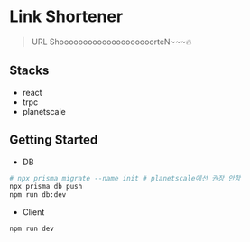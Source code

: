# Link Shortener

> URL ShoooooooooooooooooooorteN~~~🔥

## Stacks

- react
- trpc
- planetscale

## Getting Started

- DB

```bash
# npx prisma migrate --name init # planetscale에선 권장 안함
npx prisma db push
npm run db:dev
```

- Client

```bash
npm run dev
```
